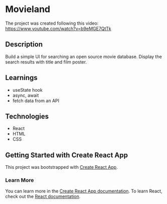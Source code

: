 # Movieland

The project was created following this video: https://www.youtube.com/watch?v=b9eMGE7QtTk

## Description
Build a simple UI for searching an open source movie database.
Display the search results with title and film poster.

## Learnings
- useState hook
- async, await
- fetch data from an API

## Technologies
- React
- HTML
- CSS

## Getting Started with Create React App
This project was bootstrapped with [Create React App](https://github.com/facebook/create-react-app).

### Learn More
You can learn more in the [Create React App documentation](https://facebook.github.io/create-react-app/docs/getting-started).
To learn React, check out the [React documentation](https://reactjs.org/).
